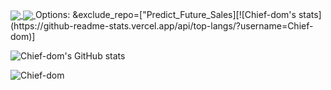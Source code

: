 
<a href="https://github.com/Chief-dom/github-readme-stats">
  <img align="center" src="https://github-readme-stats.vercel.app/api/top-langs/?username=Chief-dom&langs_count=4" />
</a>
<a href="https://github.com/Chief-dom/github-readme-stats">
  <img align="center" src="https://github-readme-stats.vercel.app/api?username=Chief-dom&show_icons=true&count_private=true&include_all_commits=true" />
</a>
Options: &exclude_repo=["Predict_Future_Sales][![Chief-dom's stats](https://github-readme-stats.vercel.app/api/top-langs/?username=Chief-dom)]

![Chief-dom's GitHub stats](https://github-readme-stats.vercel.app/api?username=Chief-dom&show_icons=true&theme=radical&hide=["prs","issues","contribs"])



<!--
<a href="https://github.com/Chief-dom/Predict_Future_Sales">
  <img align="center" src="https://github-readme-stats.vercel.app/api/pin/?username=Chief-dom&repo=Predict_Future_Sales" />
</a>
[![Top Langs](https://github-readme-stats.vercel.app/api/top-langs/?username=Chief-dom&langs_count=4&count_private=true)](https://github.com/Chief-dom/github-readme-stats)
-->
<!--
![Chief-dom's GitHub stats](https://github-readme-stats.vercel.app/api?username=Chief-dom&show_icons=true&theme=radical)
-->


![Chief-dom](https://img.shields.io/badge/<WORD_ON_LEFT>-<WORD_ON_RIGHT>-informational?style=flat&logo=<LOGO_NAME>&logoColor=white&color=2bbc8a)


<!--
**Chief-dom/Chief-dom** is a ✨ _special_ ✨ repository because its `README.md` (this file) appears on your GitHub profile.


Here are some ideas to get you started:

- 🔭 I’m currently working on ...
- 🌱 I’m currently learning ...
- 👯 I’m looking to collaborate on ...
- 🤔 I’m looking for help with ...
- 💬 Ask me about ...
- 📫 How to reach me: ...
- 😄 Pronouns: ...
- ⚡ Fun fact: ...
-->
